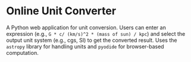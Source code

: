 # Online Unit Converter

A Python web application for unit conversion. Users can enter an expression (e.g., `G * c/ (km/s)^2 * (mass of sun) / kpc`) and select the output unit system (e.g., cgs, SI) to get the converted result. Uses the `astropy` library for handling units and `pyodide` for browser-based computation.

